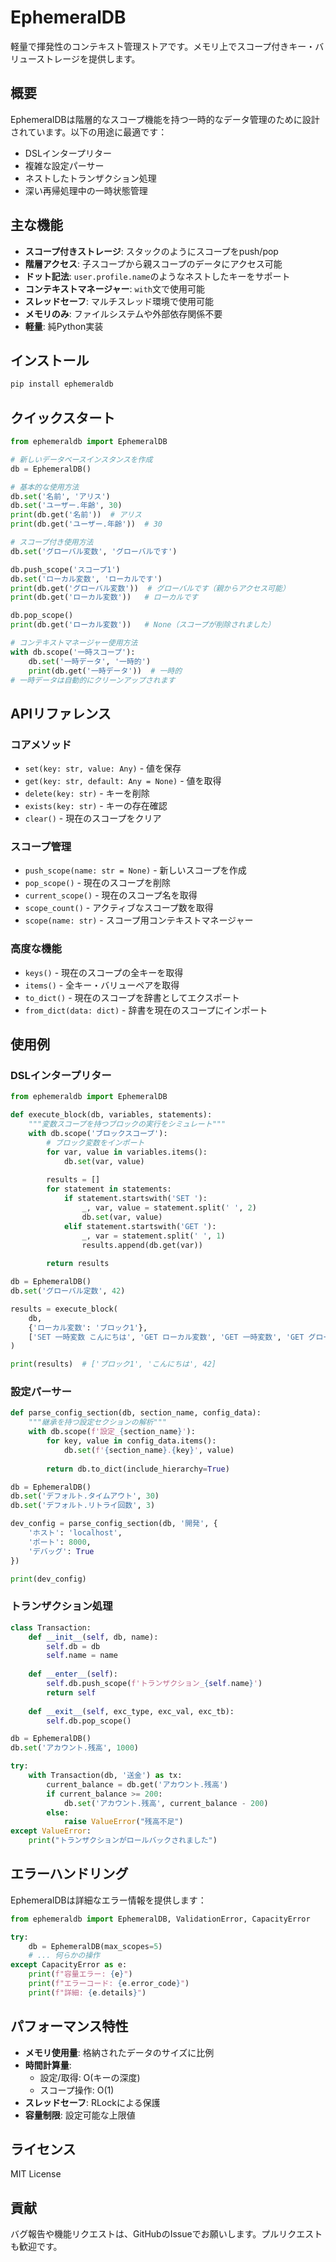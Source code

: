 # EphemeralDB

軽量で揮発性のコンテキスト管理ストアです。メモリ上でスコープ付きキー・バリューストレージを提供します。

## 概要

EphemeralDBは階層的なスコープ機能を持つ一時的なデータ管理のために設計されています。以下の用途に最適です：

- DSLインタープリター
- 複雑な設定パーサー
- ネストしたトランザクション処理
- 深い再帰処理中の一時状態管理

## 主な機能

- **スコープ付きストレージ**: スタックのようにスコープをpush/pop
- **階層アクセス**: 子スコープから親スコープのデータにアクセス可能
- **ドット記法**: `user.profile.name`のようなネストしたキーをサポート
- **コンテキストマネージャー**: `with`文で使用可能
- **スレッドセーフ**: マルチスレッド環境で使用可能
- **メモリのみ**: ファイルシステムや外部依存関係不要
- **軽量**: 純Python実装

## インストール

```bash
pip install ephemeraldb
```

## クイックスタート

```python
from ephemeraldb import EphemeralDB

# 新しいデータベースインスタンスを作成
db = EphemeralDB()

# 基本的な使用方法
db.set('名前', 'アリス')
db.set('ユーザー.年齢', 30)
print(db.get('名前'))  # アリス
print(db.get('ユーザー.年齢'))  # 30

# スコープ付き使用方法
db.set('グローバル変数', 'グローバルです')

db.push_scope('スコープ1')
db.set('ローカル変数', 'ローカルです')
print(db.get('グローバル変数'))  # グローバルです（親からアクセス可能）
print(db.get('ローカル変数'))   # ローカルです

db.pop_scope()
print(db.get('ローカル変数'))   # None（スコープが削除されました）

# コンテキストマネージャー使用方法
with db.scope('一時スコープ'):
    db.set('一時データ', '一時的')
    print(db.get('一時データ'))  # 一時的
# 一時データは自動的にクリーンアップされます
```

## APIリファレンス

### コアメソッド

- `set(key: str, value: Any)` - 値を保存
- `get(key: str, default: Any = None)` - 値を取得
- `delete(key: str)` - キーを削除
- `exists(key: str)` - キーの存在確認
- `clear()` - 現在のスコープをクリア

### スコープ管理

- `push_scope(name: str = None)` - 新しいスコープを作成
- `pop_scope()` - 現在のスコープを削除
- `current_scope()` - 現在のスコープ名を取得
- `scope_count()` - アクティブなスコープ数を取得
- `scope(name: str)` - スコープ用コンテキストマネージャー

### 高度な機能

- `keys()` - 現在のスコープの全キーを取得
- `items()` - 全キー・バリューペアを取得
- `to_dict()` - 現在のスコープを辞書としてエクスポート
- `from_dict(data: dict)` - 辞書を現在のスコープにインポート

## 使用例

### DSLインタープリター

```python
from ephemeraldb import EphemeralDB

def execute_block(db, variables, statements):
    """変数スコープを持つブロックの実行をシミュレート"""
    with db.scope('ブロックスコープ'):
        # ブロック変数をインポート
        for var, value in variables.items():
            db.set(var, value)
        
        results = []
        for statement in statements:
            if statement.startswith('SET '):
                _, var, value = statement.split(' ', 2)
                db.set(var, value)
            elif statement.startswith('GET '):
                _, var = statement.split(' ', 1)
                results.append(db.get(var))
        
        return results

db = EphemeralDB()
db.set('グローバル定数', 42)

results = execute_block(
    db,
    {'ローカル変数': 'ブロック1'},
    ['SET 一時変数 こんにちは', 'GET ローカル変数', 'GET 一時変数', 'GET グローバル定数']
)

print(results)  # ['ブロック1', 'こんにちは', 42]
```

### 設定パーサー

```python
def parse_config_section(db, section_name, config_data):
    """継承を持つ設定セクションの解析"""
    with db.scope(f'設定_{section_name}'):
        for key, value in config_data.items():
            db.set(f'{section_name}.{key}', value)
        
        return db.to_dict(include_hierarchy=True)

db = EphemeralDB()
db.set('デフォルト.タイムアウト', 30)
db.set('デフォルト.リトライ回数', 3)

dev_config = parse_config_section(db, '開発', {
    'ホスト': 'localhost',
    'ポート': 8000,
    'デバッグ': True
})

print(dev_config)
```

### トランザクション処理

```python
class Transaction:
    def __init__(self, db, name):
        self.db = db
        self.name = name
    
    def __enter__(self):
        self.db.push_scope(f'トランザクション_{self.name}')
        return self
    
    def __exit__(self, exc_type, exc_val, exc_tb):
        self.db.pop_scope()

db = EphemeralDB()
db.set('アカウント.残高', 1000)

try:
    with Transaction(db, '送金') as tx:
        current_balance = db.get('アカウント.残高')
        if current_balance >= 200:
            db.set('アカウント.残高', current_balance - 200)
        else:
            raise ValueError("残高不足")
except ValueError:
    print("トランザクションがロールバックされました")
```

## エラーハンドリング

EphemeralDBは詳細なエラー情報を提供します：

```python
from ephemeraldb import EphemeralDB, ValidationError, CapacityError

try:
    db = EphemeralDB(max_scopes=5)
    # ... 何らかの操作
except CapacityError as e:
    print(f"容量エラー: {e}")
    print(f"エラーコード: {e.error_code}")
    print(f"詳細: {e.details}")
```

## パフォーマンス特性

- **メモリ使用量**: 格納されたデータのサイズに比例
- **時間計算量**: 
  - 設定/取得: O(キーの深度)
  - スコープ操作: O(1)
- **スレッドセーフ**: RLockによる保護
- **容量制限**: 設定可能な上限値

## ライセンス

MIT License

## 貢献

バグ報告や機能リクエストは、GitHubのIssueでお願いします。プルリクエストも歓迎です。